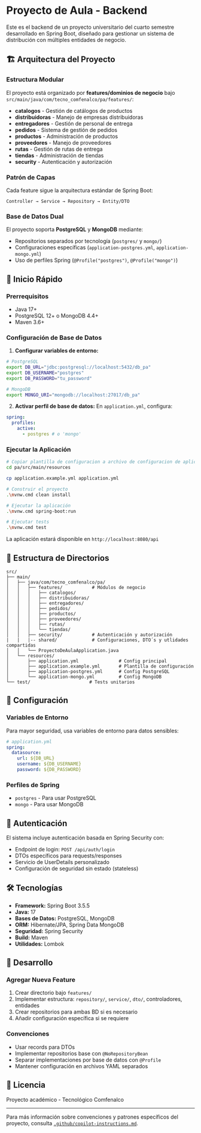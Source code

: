 # Proyecto de Aula - Backend

Este es el backend de un proyecto universitario del cuarto semestre desarrollado en Spring Boot, diseñado para gestionar un sistema de distribución con múltiples entidades de negocio.

## 🏗️ Arquitectura del Proyecto

### Estructura Modular

El proyecto está organizado por **features/dominios de negocio** bajo `src/main/java/com/tecno_comfenalco/pa/features/`:

- **catalogos** - Gestión de catálogos de productos
- **distribuidoras** - Manejo de empresas distribuidoras
- **entregadores** - Gestión de personal de entrega
- **pedidos** - Sistema de gestión de pedidos
- **productos** - Administración de productos
- **proveedores** - Manejo de proveedores
- **rutas** - Gestión de rutas de entrega
- **tiendas** - Administración de tiendas
- **security** - Autenticación y autorización

### Patrón de Capas

Cada feature sigue la arquitectura estándar de Spring Boot:

```
Controller → Service → Repository → Entity/DTO
```

### Base de Datos Dual

El proyecto soporta **PostgreSQL** y **MongoDB** mediante:

- Repositorios separados por tecnología (`postgres/` y `mongo/`)
- Configuraciones específicas (`application-postgres.yml`, `application-mongo.yml`)
- Uso de perfiles Spring (`@Profile("postgres")`, `@Profile("mongo")`)

## 🚀 Inicio Rápido

### Prerrequisitos

- Java 17+
- PostgreSQL 12+ o MongoDB 4.4+
- Maven 3.6+

### Configuración de Base de Datos

1. **Configurar variables de entorno:**

```bash
# PostgreSQL
export DB_URL="jdbc:postgresql://localhost:5432/db_pa"
export DB_USERNAME="postgres"
export DB_PASSWORD="tu_password"

# MongoDB
export MONGO_URI="mongodb://localhost:27017/db_pa"
```

2. **Activar perfil de base de datos:**
   En `application.yml`, configura:

```yaml
spring:
  profiles:
    active:
      - postgres # o 'mongo'
```

### Ejecutar la Aplicación

```bash
# Copiar plantilla de configuracion a archivo de configuracion de aplicación
cd pa/src/main/resources

cp application.example.yml application.yml

# Construir el proyecto
.\mvnw.cmd clean install

# Ejecutar la aplicación
.\mvnw.cmd spring-boot:run

# Ejecutar tests
.\mvnw.cmd test
```

La aplicación estará disponible en `http://localhost:8080/api`

## 📁 Estructura de Directorios

```
src/
├── main/
│   ├── java/com/tecno_comfenalco/pa/
│   │   ├── features/           # Módulos de negocio
│   │   │   ├── catalogos/
│   │   │   ├── distribuidoras/
│   │   │   ├── entregadores/
│   │   │   ├── pedidos/
│   │   │   ├── productos/
│   │   │   ├── proveedores/
│   │   │   ├── rutas/
│   │   │   └── tiendas/
│   │   ├── security/           # Autenticación y autorización
|   |   |-- shared/             # Configuraciones, DTO´s y utlidades compartidas
│   │   └── ProyectoDeAulaApplication.java
│   └── resources/
│       ├── application.yml               # Config principal
│       ├── application.example.yml       # Plantilla de configuración
│       ├── application-postgres.yml      # Config PostgreSQL
│       └── application-mongo.yml         # Config MongoDB
└── test/                      # Tests unitarios
```

## 🔧 Configuración

### Variables de Entorno

Para mayor seguridad, usa variables de entorno para datos sensibles:

```yaml
# application.yml
spring:
  datasource:
    url: ${DB_URL}
    username: ${DB_USERNAME}
    password: ${DB_PASSWORD}
```

### Perfiles de Spring

- `postgres` - Para usar PostgreSQL
- `mongo` - Para usar MongoDB

## 🔐 Autenticación

El sistema incluye autenticación basada en Spring Security con:

- Endpoint de login: `POST /api/auth/login`
- DTOs específicos para requests/responses
- Servicio de UserDetails personalizado
- Configuración de seguridad sin estado (stateless)

## 🛠️ Tecnologías

- **Framework:** Spring Boot 3.5.5
- **Java:** 17
- **Bases de Datos:** PostgreSQL, MongoDB
- **ORM:** Hibernate/JPA, Spring Data MongoDB
- **Seguridad:** Spring Security
- **Build:** Maven
- **Utilidades:** Lombok

## 📝 Desarrollo

### Agregar Nueva Feature

1. Crear directorio bajo `features/`
2. Implementar estructura: `repository/`, `service/`, `dto/`, controladores, entidades
3. Crear repositorios para ambas BD si es necesario
4. Añadir configuración específica si se requiere

### Convenciones

- Usar records para DTOs
- Implementar repositorios base con `@NoRepositoryBean`
- Separar implementaciones por base de datos con `@Profile`
- Mantener configuración en archivos YAML separados

## 📄 Licencia

Proyecto académico - Tecnológico Comfenalco

---

Para más información sobre convenciones y patrones específicos del proyecto, consulta [`.github/copilot-instructions.md`](.github/copilot-instructions.md).
